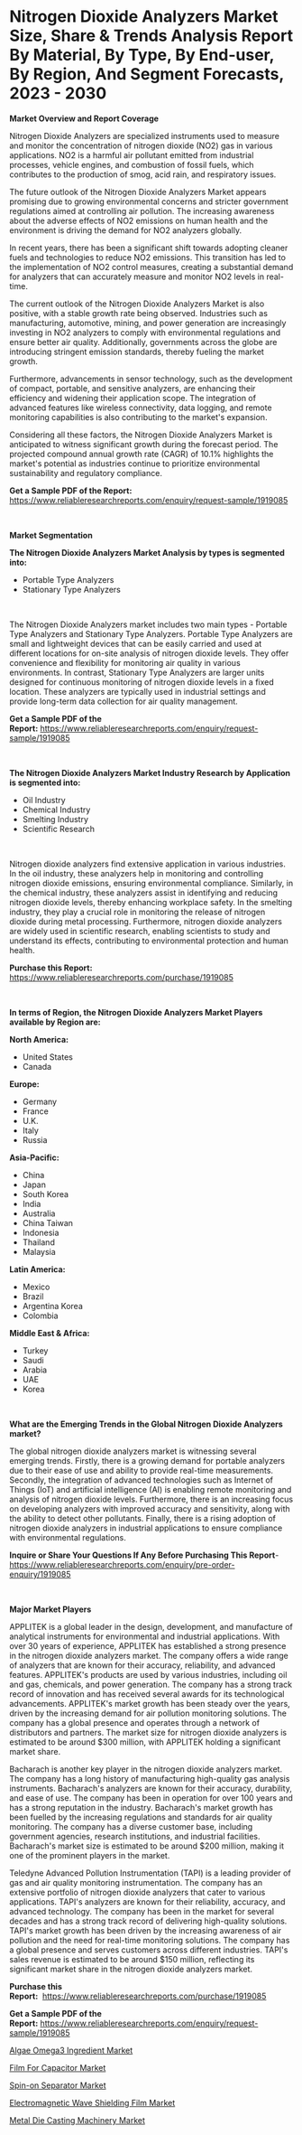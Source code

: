 <p><h1>Nitrogen Dioxide Analyzers Market Size, Share & Trends Analysis Report By Material, By Type, By End-user, By Region, And Segment Forecasts, 2023 - 2030</h1></p><p><strong>Market Overview and Report Coverage</strong></p>
<p><p>Nitrogen Dioxide Analyzers are specialized instruments used to measure and monitor the concentration of nitrogen dioxide (NO2) gas in various applications. NO2 is a harmful air pollutant emitted from industrial processes, vehicle engines, and combustion of fossil fuels, which contributes to the production of smog, acid rain, and respiratory issues.</p><p>The future outlook of the Nitrogen Dioxide Analyzers Market appears promising due to growing environmental concerns and stricter government regulations aimed at controlling air pollution. The increasing awareness about the adverse effects of NO2 emissions on human health and the environment is driving the demand for NO2 analyzers globally.</p><p>In recent years, there has been a significant shift towards adopting cleaner fuels and technologies to reduce NO2 emissions. This transition has led to the implementation of NO2 control measures, creating a substantial demand for analyzers that can accurately measure and monitor NO2 levels in real-time.</p><p>The current outlook of the Nitrogen Dioxide Analyzers Market is also positive, with a stable growth rate being observed. Industries such as manufacturing, automotive, mining, and power generation are increasingly investing in NO2 analyzers to comply with environmental regulations and ensure better air quality. Additionally, governments across the globe are introducing stringent emission standards, thereby fueling the market growth.</p><p>Furthermore, advancements in sensor technology, such as the development of compact, portable, and sensitive analyzers, are enhancing their efficiency and widening their application scope. The integration of advanced features like wireless connectivity, data logging, and remote monitoring capabilities is also contributing to the market's expansion.</p><p>Considering all these factors, the Nitrogen Dioxide Analyzers Market is anticipated to witness significant growth during the forecast period. The projected compound annual growth rate (CAGR) of 10.1% highlights the market's potential as industries continue to prioritize environmental sustainability and regulatory compliance.</p></p>
<p><strong>Get a Sample PDF of the Report:</strong> <a href="https://www.reliableresearchreports.com/enquiry/request-sample/1919085">https://www.reliableresearchreports.com/enquiry/request-sample/1919085</a></p>
<p>&nbsp;</p>
<p><strong>Market Segmentation</strong></p>
<p><strong>The Nitrogen Dioxide Analyzers Market Analysis by types is segmented into:</strong></p>
<p><ul><li>Portable Type Analyzers</li><li>Stationary Type Analyzers</li></ul></p>
<p>&nbsp;</p>
<p><p>The Nitrogen Dioxide Analyzers market includes two main types - Portable Type Analyzers and Stationary Type Analyzers. Portable Type Analyzers are small and lightweight devices that can be easily carried and used at different locations for on-site analysis of nitrogen dioxide levels. They offer convenience and flexibility for monitoring air quality in various environments. In contrast, Stationary Type Analyzers are larger units designed for continuous monitoring of nitrogen dioxide levels in a fixed location. These analyzers are typically used in industrial settings and provide long-term data collection for air quality management.</p></p>
<p><strong>Get a Sample PDF of the Report:</strong>&nbsp;<a href="https://www.reliableresearchreports.com/enquiry/request-sample/1919085">https://www.reliableresearchreports.com/enquiry/request-sample/1919085</a></p>
<p>&nbsp;</p>
<p><strong>The Nitrogen Dioxide Analyzers Market Industry Research by Application is segmented into:</strong></p>
<p><ul><li>Oil Industry</li><li>Chemical Industry</li><li>Smelting Industry</li><li>Scientific Research</li></ul></p>
<p>&nbsp;</p>
<p><p>Nitrogen dioxide analyzers find extensive application in various industries. In the oil industry, these analyzers help in monitoring and controlling nitrogen dioxide emissions, ensuring environmental compliance. Similarly, in the chemical industry, these analyzers assist in identifying and reducing nitrogen dioxide levels, thereby enhancing workplace safety. In the smelting industry, they play a crucial role in monitoring the release of nitrogen dioxide during metal processing. Furthermore, nitrogen dioxide analyzers are widely used in scientific research, enabling scientists to study and understand its effects, contributing to environmental protection and human health.</p></p>
<p><strong>Purchase this Report:</strong>&nbsp; <a href="https://www.reliableresearchreports.com/purchase/1919085">https://www.reliableresearchreports.com/purchase/1919085</a></p>
<p>&nbsp;</p>
<p><strong>In terms of Region, the Nitrogen Dioxide Analyzers Market Players available by Region are:</strong></p>
<p>
    <p> <strong> North America: </strong>
        <ul>
            <li>United States</li>
            <li>Canada</li>
        </ul>
        </p> 
    <p> <strong> Europe: </strong>
        <ul>
            <li>Germany</li>
            <li>France</li>
            <li>U.K.</li>
            <li>Italy</li>
            <li>Russia</li>
        </ul>
        </p> 
    <p> <strong> Asia-Pacific: </strong>
        <ul>
            <li>China</li>
            <li>Japan</li>
            <li>South Korea</li>
            <li>India</li>
            <li>Australia</li>
            <li>China Taiwan</li>
            <li>Indonesia</li>
            <li>Thailand</li>
            <li>Malaysia</li>
        </ul>
        </p> 
    <p> <strong> Latin America: </strong>
        <ul>
            <li>Mexico</li>
            <li>Brazil</li>
            <li>Argentina Korea</li>
            <li>Colombia</li>
        </ul>
        </p> 
    <p> <strong> Middle East & Africa: </strong>
        <ul>
            <li>Turkey</li>
            <li>Saudi</li>
            <li>Arabia</li>
            <li>UAE</li>
            <li>Korea</li>
        </ul>
    </p>
    </p>
<p>&nbsp;</p>
<p><strong>What are the Emerging Trends in the Global Nitrogen Dioxide Analyzers market?</strong></p>
<p><p>The global nitrogen dioxide analyzers market is witnessing several emerging trends. Firstly, there is a growing demand for portable analyzers due to their ease of use and ability to provide real-time measurements. Secondly, the integration of advanced technologies such as Internet of Things (IoT) and artificial intelligence (AI) is enabling remote monitoring and analysis of nitrogen dioxide levels. Furthermore, there is an increasing focus on developing analyzers with improved accuracy and sensitivity, along with the ability to detect other pollutants. Finally, there is a rising adoption of nitrogen dioxide analyzers in industrial applications to ensure compliance with environmental regulations.</p></p>
<p><strong>Inquire or Share Your Questions If Any Before Purchasing This Report</strong>- <a href="https://www.reliableresearchreports.com/enquiry/pre-order-enquiry/1919085">https://www.reliableresearchreports.com/enquiry/pre-order-enquiry/1919085</a></p>
<p>&nbsp;</p>
<p><strong>Major Market Players</strong></p>
<p><p>APPLITEK is a global leader in the design, development, and manufacture of analytical instruments for environmental and industrial applications. With over 30 years of experience, APPLITEK has established a strong presence in the nitrogen dioxide analyzers market. The company offers a wide range of analyzers that are known for their accuracy, reliability, and advanced features. APPLITEK's products are used by various industries, including oil and gas, chemicals, and power generation. The company has a strong track record of innovation and has received several awards for its technological advancements. APPLITEK's market growth has been steady over the years, driven by the increasing demand for air pollution monitoring solutions. The company has a global presence and operates through a network of distributors and partners. The market size for nitrogen dioxide analyzers is estimated to be around $300 million, with APPLITEK holding a significant market share.</p><p>Bacharach is another key player in the nitrogen dioxide analyzers market. The company has a long history of manufacturing high-quality gas analysis instruments. Bacharach's analyzers are known for their accuracy, durability, and ease of use. The company has been in operation for over 100 years and has a strong reputation in the industry. Bacharach's market growth has been fuelled by the increasing regulations and standards for air quality monitoring. The company has a diverse customer base, including government agencies, research institutions, and industrial facilities. Bacharach's market size is estimated to be around $200 million, making it one of the prominent players in the market.</p><p>Teledyne Advanced Pollution Instrumentation (TAPI) is a leading provider of gas and air quality monitoring instrumentation. The company has an extensive portfolio of nitrogen dioxide analyzers that cater to various applications. TAPI's analyzers are known for their reliability, accuracy, and advanced technology. The company has been in the market for several decades and has a strong track record of delivering high-quality solutions. TAPI's market growth has been driven by the increasing awareness of air pollution and the need for real-time monitoring solutions. The company has a global presence and serves customers across different industries. TAPI's sales revenue is estimated to be around $150 million, reflecting its significant market share in the nitrogen dioxide analyzers market.</p></p>
<p><strong>Purchase this Report:</strong>&nbsp;&nbsp;<a href="https://www.reliableresearchreports.com/purchase/1919085">https://www.reliableresearchreports.com/purchase/1919085</a></p>
<p></p>
<p><strong>Get a Sample PDF of the Report:</strong>&nbsp;<a href="https://www.reliableresearchreports.com/enquiry/request-sample/1919085">https://www.reliableresearchreports.com/enquiry/request-sample/1919085</a></p>
<p><p><a href="https://medium.com/@joanacasper19/algae-omega3-ingredient-market-size-and-market-trends-complete-industry-overview-2023-to-2030-189c310dc406">Algae Omega3 Ingredient Market</a></p><p><a href="https://medium.com/@jonatanjast6362/film-for-capacitor-market-trends-and-market-analysis-forecasted-for-period-2023-2030-cdea28954bd1">Film For Capacitor Market</a></p><p><a href="https://medium.com/@cierrahayes645/spin-on-separator-market-exploring-market-share-market-trends-and-future-growth-ca088b8437ce">Spin-on Separator Market</a></p><p><a href="https://medium.com/@fosterfahey1016/decoding-electromagnetic-wave-shielding-film-market-metrics-market-share-trends-and-growth-ca87e8b9669d">Electromagnetic Wave Shielding Film Market</a></p><p><a href="https://medium.com/@reyeshowell655/metal-die-casting-machinery-market-insight-market-trends-growth-forecasted-from-2023-to-2030-0d22477ac0ac">Metal Die Casting Machinery Market</a></p></p>